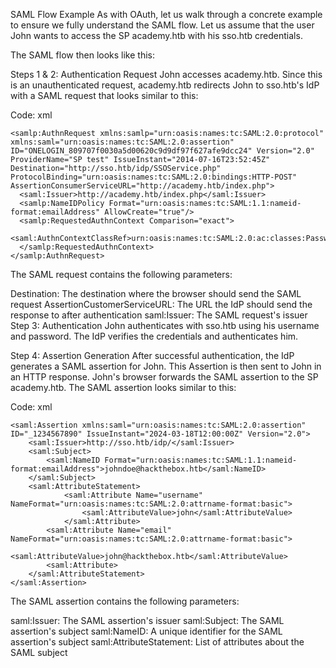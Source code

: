
SAML Flow Example
As with OAuth, let us walk through a concrete example to ensure we fully understand the SAML flow. 
Let us assume that the user John wants to access the SP academy.htb with his sso.htb credentials. 

The SAML flow then looks like this:

Steps 1 & 2: Authentication Request
John accesses academy.htb. Since this is an unauthenticated request, academy.htb redirects John to sso.htb's IdP with a SAML request that looks similar to this:

Code: xml
```
<samlp:AuthnRequest xmlns:samlp="urn:oasis:names:tc:SAML:2.0:protocol" xmlns:saml="urn:oasis:names:tc:SAML:2.0:assertion" ID="ONELOGIN_809707f0030a5d00620c9d9df97f627afe9dcc24" Version="2.0" ProviderName="SP test" IssueInstant="2014-07-16T23:52:45Z" Destination="http://sso.htb/idp/SSOService.php" ProtocolBinding="urn:oasis:names:tc:SAML:2.0:bindings:HTTP-POST" AssertionConsumerServiceURL="http://academy.htb/index.php">
  <saml:Issuer>http://academy.htb/index.php</saml:Issuer>
  <samlp:NameIDPolicy Format="urn:oasis:names:tc:SAML:1.1:nameid-format:emailAddress" AllowCreate="true"/>
  <samlp:RequestedAuthnContext Comparison="exact">
    <saml:AuthnContextClassRef>urn:oasis:names:tc:SAML:2.0:ac:classes:PasswordProtectedTransport</saml:AuthnContextClassRef>
  </samlp:RequestedAuthnContext>
</samlp:AuthnRequest>
```

The SAML request contains the following parameters:

Destination: The destination where the browser should send the SAML request
AssertionCustomerServiceURL: The URL the IdP should send the response to after authentication
saml:Issuer: The SAML request's issuer
Step 3: Authentication
John authenticates with sso.htb using his username and password. The IdP verifies the credentials and authenticates him.

Step 4: Assertion Generation
After successful authentication, the IdP generates a SAML assertion for John. This Assertion is then sent to John in an HTTP response. John's browser forwards the SAML assertion to the SP academy.htb. The SAML assertion looks similar to this:

Code: xml
```
<saml:Assertion xmlns:saml="urn:oasis:names:tc:SAML:2.0:assertion" ID="_1234567890" IssueInstant="2024-03-18T12:00:00Z" Version="2.0">
	<saml:Issuer>http://sso.htb/idp/</saml:Issuer>
	<saml:Subject>
		<saml:NameID Format="urn:oasis:names:tc:SAML:1.1:nameid-format:emailAddress">johndoe@hackthebox.htb</saml:NameID>
	</saml:Subject>
	<saml:AttributeStatement>
			<saml:Attribute Name="username" NameFormat="urn:oasis:names:tc:SAML:2.0:attrname-format:basic">
				<saml:AttributeValue>john</saml:AttributeValue>
			</saml:Attribute>
		<saml:Attribute Name="email" NameFormat="urn:oasis:names:tc:SAML:2.0:attrname-format:basic">
			<saml:AttributeValue>john@hackthebox.htb</saml:AttributeValue>
		<saml:Attribute>
	</saml:AttributeStatement>
</saml:Assertion>
```
The SAML assertion contains the following parameters:

saml:Issuer: The SAML assertion's issuer
saml:Subject: The SAML assertion's subject
saml:NameID: A unique identifier for the SAML assertion's subject
saml:AttributeStatement: List of attributes about the SAML subject

